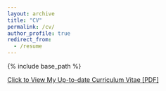 ```yaml
---
layout: archive
title: "CV"
permalink: /cv/
author_profile: true
redirect_from:
  - /resume
---
```


{% include base_path %}


[Click to View My Up-to-date Curriculum Vitae [PDF]](https://drive.google.com/file/d/1DhOsRY8Tc3ifM8w3lQoo41LCPrFo-3t5/view?usp=sharing)

<!-- <embed src="http://lantaoyu.com/files/lantaoyu_cv.pdf" width="650" height="1800" type='application/pdf'> -->

